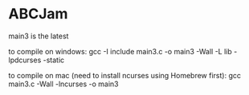 # ABCJam

main3 is the latest

to compile on windows: 
gcc -I include main3.c -o main3 -Wall -L lib -lpdcurses -static

to compile on mac (need to install ncurses using Homebrew first):
gcc main3.c -Wall -lncurses -o main3
